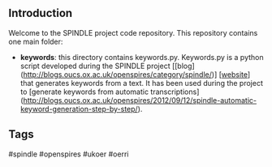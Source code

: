 ## Introduction

Welcome to the SPINDLE project code repository. This repository contains one main folder:
- **keywords**: this directory contains keywords.py. Keywords.py is a python script developed during the SPINDLE project [[blog] (http://blogs.oucs.ox.ac.uk/openspires/category/spindle/)] [[website](http://openspires.oucs.ox.ac.uk/spindle/)] that generates keywords from a text. 
It has been used during the project to [generate keywords
 from automatic transcriptions] (http://blogs.oucs.ox.ac.uk/openspires/2012/09/12/spindle-automatic-keyword-generation-step-by-step/).

## Tags

 #spindle #openspires #ukoer #oerri 

     
